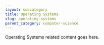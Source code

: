 ```yaml
---
layout: subcategory
title: Operating Systems
slug: operating-systems
parent_category: computer-science
---
```


Operating Systems related content goes here.
